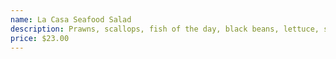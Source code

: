 ```yaml
---
name: La Casa Seafood Salad
description: Prawns, scallops, fish of the day, black beans, lettuce, salsa fresca, avocado, queso fresco, tortilla strips, fire roasted corn with avocado dressing.
price: $23.00
---
```

